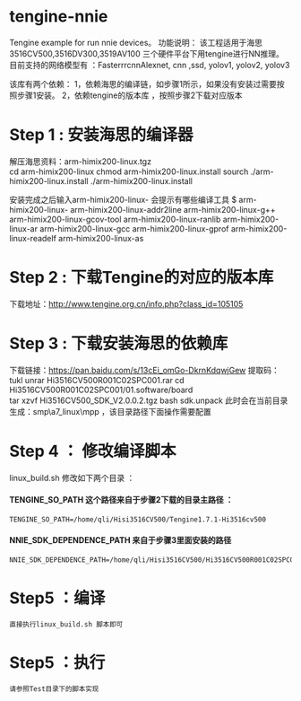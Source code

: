 # tengine-nnie
Tengine example for run nnie devices。
功能说明： 
	该工程适用于海思3516CV500,3516DV300,3519AV100 三个硬件平台下用tengine进行NN推理。
	目前支持的网络模型有 ：FasterrrcnnAlexnet, cnn ,ssd, yolov1, yolov2, yolov3 

该库有两个依赖：
	1，依赖海思的编译链，如步骤1所示，如果没有安装过需要按照步骤1安装。
	2，依赖tengine的版本库 ，按照步骤2下载对应版本

# Step 1 :  安装海思的编译器 
  解压海思资料：arm-himix200-linux.tgz  
  cd arm-himix200-linux
  chmod  arm-himix200-linux.install 
  sourch ./arm-himix200-linux.install
  ./arm-himix200-linux.install 

  安装完成之后输入arm-himix200-linux- 会提示有哪些编译工具
  $ arm-himix200-linux-
  arm-himix200-linux-addr2line   arm-himix200-linux-g++         arm-himix200-linux-gcov-tool   arm-himix200-linux-ranlib
  arm-himix200-linux-ar          arm-himix200-linux-gcc         arm-himix200-linux-gprof       arm-himix200-linux-readelf
  arm-himix200-linux-as   
  
# Step 2 : 下载Tengine的对应的版本库 
  下载地址：http://www.tengine.org.cn/info.php?class_id=105105  
  
# Step 3 : 下载安装海思的依赖库 
  下载链接：https://pan.baidu.com/s/13cEi_omGo-DkrnKdqwjGew    提取码：tukl 
  unrar Hi3516CV500R001C02SPC001.rar 
  cd Hi3516CV500R001C02SPC001/01.software/board  
  tar xzvf  Hi3516CV500_SDK_V2.0.0.2.tgz
  bash  sdk.unpack 
  此时会在当前目录生成：smp\a7_linux\mpp ，该目录路径下面操作需要配置

# Step 4 ： 修改编译脚本 
linux_build.sh 修改如下两个目录 ：
#### TENGINE_SO_PATH 这个路径来自于步骤2下载的目录主路径 ：
    TENGINE_SO_PATH=/home/qli/Hisi3516CV500/Tengine1.7.1-Hi3516cv500
#### NNIE_SDK_DEPENDENCE_PATH 来自于步骤3里面安装的路径     
    NNIE_SDK_DEPENDENCE_PATH=/home/qli/Hisi3516CV500/Hi3516CV500R001C02SPC001/01.software/board/Hi3516CV500_SDK_V2.0.0.1/package/mpp_smp_linux

# Step5 ：编译 
    直接执行linux_build.sh 脚本即可

# Step5 ：执行 
    请参照Test目录下的脚本实现

